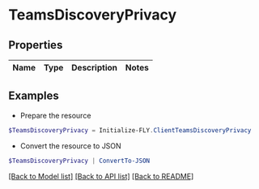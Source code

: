 # TeamsDiscoveryPrivacy
## Properties

Name | Type | Description | Notes
------------ | ------------- | ------------- | -------------

## Examples

- Prepare the resource
```powershell
$TeamsDiscoveryPrivacy = Initialize-FLY.ClientTeamsDiscoveryPrivacy 
```

- Convert the resource to JSON
```powershell
$TeamsDiscoveryPrivacy | ConvertTo-JSON
```

[[Back to Model list]](../README.md#documentation-for-models) [[Back to API list]](../README.md#documentation-for-api-endpoints) [[Back to README]](../README.md)


